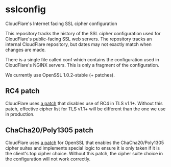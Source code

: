 sslconfig
=========

CloudFlare's Internet facing SSL cipher configuration

This repository tracks the history of the SSL cipher configuration used for
CloudFlare's public-facing SSL web servers. The repository tracks an internal
CloudFlare repository, but dates may not exactly match when changes are made.

There is a single file called conf which contains the configuration used in
CloudFlare's NGINX servers. This is only a fragment of the configuration.

We currently use OpenSSL 1.0.2-stable (+ patches).


RC4 patch
---------

CloudFlare uses [a patch](patches/openssl__disable_rc4.patch) that disables
use of RC4 in TLS v1.1+. Without this patch, effective cipher list for TLS v1.1+
will be different than the one we use in production.

ChaCha20/Poly1305 patch
-----------------------

CloudFlare uses [a patch](patches/openssl__chacha20_poly1305_cf.patch) for
OpenSSL that enables the ChaCha20/Poly1305 cipher suites and implements
special logic to ensure it is only taken if it is the client's top cipher
choice.  Without this patch, the cipher suite choice in the configuration
will not work correctly.
